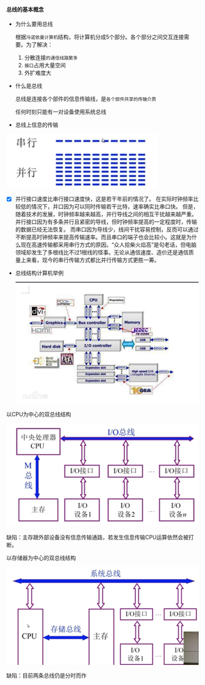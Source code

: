 #### 总线的基本概念

- 为什么要用总线

  根据`冯诺依曼计算机`结构，将计算机分成5个部分。各个部分之间交互连接需要。为了解决：

  1. 分散连接`的通信线路繁多`
  2. `接口`占用大量空间
  3. 外扩难度大
  
- 什么是总线

  总线是连接各个部件的信息传输线，是`各个部件共享的传输介质`

  任何时刻只能有一对设备使用系统总线

- 总线上信息的传输

  

<img src="../images/image-20200818172204413.png" alt="image-20200818172204413" style="zoom:80%;" />

- [x] 并行接口速度比串行接口速度快，这是若干年前的情况了。
  在实际时钟频率比较低的情况下，并口因为可以同时传输若干比特，速率确实比串口快。
  但是，随着技术的发展，时钟频率越来越高，并行导线之间的相互干扰越来越严重。并行接口因为有多条并行且紧密的导线，但时钟频率提高的一定程度时，传输的数据已经无法恢复。
  而串口因为导线少，线间干扰容易控制，反而可以通过不断提高时钟频率来提高传输速率。而且串口的端子也会比较小。这就是为什么现在高速传输都采用串行方式的原因。“众人拾柴火焰高”是句老话，但电脑领域却发生了多根线比不过1根线的怪事。无论从通信速度、造价还是通信质量上来看，现今的串行传输方式都比并行传输方式更胜一筹。

  

- 总线结构计算机举例

  ![image-20200818172824795](../images/image-20200818172824795.png)

以CPU为中心的双总线结构

<img src="../images/image-20200818173045706.png" alt="image-20200818173045706" style="zoom:80%;" />

缺陷：主存跟外部设备没有信息传输通路，若发生信息传输CPU运算依然会被打断。

以存储器为中心的双总线结构

![image-20200818173517679](../images/image-20200818173517679.png)

缺陷：目前两条总线仍是分时而作
